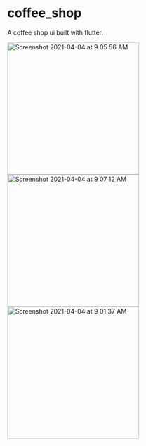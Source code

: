 # coffee_shop
A coffee shop ui built with flutter.

<p float="left">
  <img alt="Screenshot 2021-04-04 at 9 05 56 AM" src="https://user-images.githubusercontent.com/44390350/113508077-87463100-953d-11eb-8956-8bbc48b576ca.png" width="300" />
  <img alt="Screenshot 2021-04-04 at 9 07 12 AM" src="https://user-images.githubusercontent.com/44390350/113508083-91682f80-953d-11eb-8ba0-422c5e2b66c2.png" width="300" /> 
  <img alt="Screenshot 2021-04-04 at 9 01 37 AM" src="https://user-images.githubusercontent.com/44390350/113508088-95944d00-953d-11eb-9e42-cdedb04dc05d.png" width="300" />
</p>

